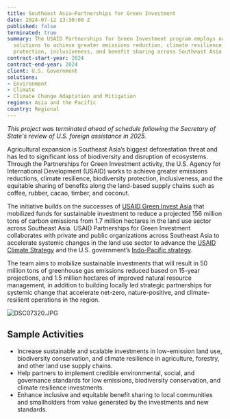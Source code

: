 ```yaml
---
title: Southeast Asia—Partnerships for Green Investment
date: 2024-07-12 13:30:00 Z
published: false
terminated: true
summary: The USAID Partnerships for Green Investment program employs nature-based
  solutions to achieve greater emissions reduction, climate resilience, biodiversity
  protection, inclusiveness, and benefit sharing across Southeast Asia.
contract-start-year: 2024
contract-end-year: 2024
client: U.S. Government
solutions:
- Environment
- Climate
- Climate Change Adaptation and Mitigation
regions: Asia and the Pacific
country: Regional
---
```


<aside><em>This project was terminated ahead of schedule following the Secretary of State's review of U.S. foreign assistance in 2025.</em></aside>

Agricultural expansion is Southeast Asia’s biggest deforestation threat and has led to significant loss of biodiversity and disruption of ecosystems. Through the Partnerships for Green Investment activity, the U.S. Agency for International Development (USAID) works to achieve greater emissions reductions, climate resilience, biodiversity protection, inclusiveness, and the equitable sharing of benefits along the land-based supply chains such as coffee, rubber, cacao, timber, and coconut.

The initiative builds on the successes of [USAID Green Invest Asia](https://www.usaid.gov/asia-regional/fact-sheets/usaid-green-invest-asia) that mobilized funds for sustainable investment to reduce a projected 156 million tons of carbon emissions from 1.7 million hectares in the land use sector across Southeast Asia. USAID Partnerships for Green Investment collaborates with private and public organizations across Southeast Asia to accelerate systemic changes in the land use sector to advance the [USAID Climate Strategy](https://www.usaid.gov/policy/climate-strategy) and the U.S. government’s [Indo-Pacific strategy](https://www.whitehouse.gov/wp-content/uploads/2022/02/U.S.-Indo-Pacific-Strategy.pdf).

The team aims to mobilize sustainable investments that will result in 50 million tons of greenhouse gas emissions reduced based on 15-year projections, and 1.5 million hectares of improved natural resource management, in addition to building locally led strategic partnerships for systemic change that accelerate net-zero, nature-positive, and climate-resilient operations in the region.

![DSC07320.JPG](/uploads/DSC07320.JPG)

## Sample Activities

* Increase sustainable and scalable investments in low-emission land use, biodiversity conservation, and climate resilience in agriculture, forestry, and other land use supply chains.
* Help partners to implement credible environmental, social, and governance standards for low emissions, biodiversity conservation, and climate resilience investments.
* Enhance inclusive and equitable benefit sharing to local communities and smallholders from value generated by the investments and new standards.
